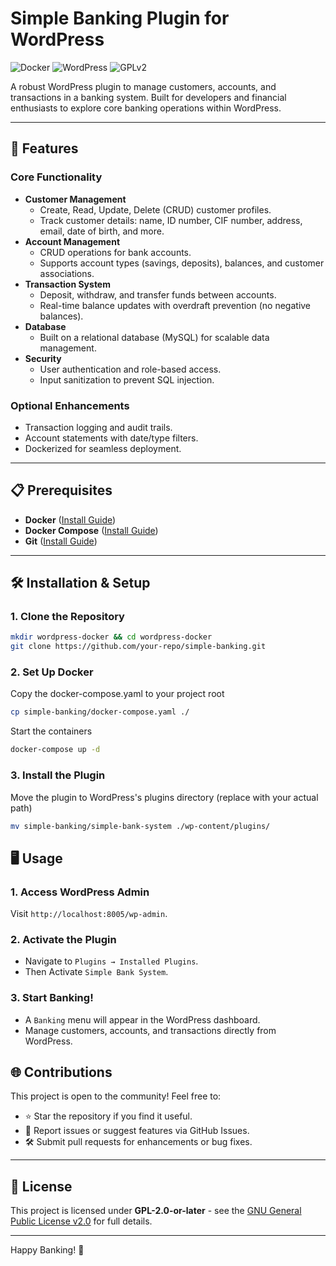 # Simple Banking Plugin for WordPress

![Docker](https://img.shields.io/badge/Docker-Containerized-blue?logo=docker)
![WordPress](https://img.shields.io/badge/WordPress-Plugin%20Ready-blue?logo=wordpress)
![GPLv2](https://img.shields.io/badge/License-GPL%20v2%2B-blue.svg)

A robust WordPress plugin to manage customers, accounts, and transactions in a banking system. Built for developers and financial enthusiasts to explore core banking operations within WordPress.

---

## 🚀 Features

### Core Functionality

- **Customer Management**
  - Create, Read, Update, Delete (CRUD) customer profiles.
  - Track customer details: name, ID number, CIF number, address, email, date of birth, and more.
- **Account Management**
  - CRUD operations for bank accounts.
  - Supports account types (savings, deposits), balances, and customer associations.
- **Transaction System**
  - Deposit, withdraw, and transfer funds between accounts.
  - Real-time balance updates with overdraft prevention (no negative balances).
- **Database**
  - Built on a relational database (MySQL) for scalable data management.
- **Security**
  - User authentication and role-based access.
  - Input sanitization to prevent SQL injection.

### Optional Enhancements

- Transaction logging and audit trails.
- Account statements with date/type filters.
- Dockerized for seamless deployment.

---

## 📋 Prerequisites

- **Docker** ([Install Guide](https://www.docker.com/))
- **Docker Compose** ([Install Guide](https://docs.docker.com/compose/))
- **Git** ([Install Guide](https://git-scm.com/))

---

## 🛠️ Installation & Setup

### 1. Clone the Repository

```bash
mkdir wordpress-docker && cd wordpress-docker
git clone https://github.com/your-repo/simple-banking.git
```

### 2. Set Up Docker

Copy the docker-compose.yaml to your project root

```sh
cp simple-banking/docker-compose.yaml ./
```

Start the containers

```sh
docker-compose up -d
```

### 3. Install the Plugin

Move the plugin to WordPress's plugins directory (replace with your actual path)

```sh
mv simple-banking/simple-bank-system ./wp-content/plugins/
```

## 🖥️ Usage

### 1. Access WordPress Admin

Visit `http://localhost:8005/wp-admin`.

### 2. Activate the Plugin

- Navigate to `Plugins → Installed Plugins`.
- Then Activate `Simple Bank System`.

### 3. Start Banking!

- A `Banking` menu will appear in the WordPress dashboard.
- Manage customers, accounts, and transactions directly from WordPress.

## 🌐 Contributions

This project is open to the community! Feel free to:

- ⭐ Star the repository if you find it useful.
- 🐛 Report issues or suggest features via GitHub Issues.
- 🛠️ Submit pull requests for enhancements or bug fixes.

---

## 📜 License

This project is licensed under **GPL-2.0-or-later** - see the [GNU General Public License v2.0](https://www.gnu.org/licenses/gpl-2.0.html) for full details.

---

Happy Banking! 🏦
